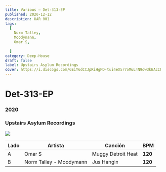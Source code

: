 ```yaml
---
title: Various – Det-313-EP
published: 2020-12-12
description: UAR 001
tags:
  [
    Norm Talley,
    Moodymann,
    Omar S,
 
  ]
category: Deep-House
draft: false
label: Upstairs Asylum Recordings
cover: https://i.discogs.com/GEiY6dCCJpKiHgPD-tui4eX5r7oMuL4N9ow3kBAcI8Q/rs:fit/g:sm/q:90/h:600/w:594/czM6Ly9kaXNjb2dz/LWRhdGFiYXNlLWlt/YWdlcy9SLTE2NzEz/MzQ1LTE2MTA0NDcy/NTQtNjA4Mi5qcGVn.jpeg
---
```


# Det-313-EP

### **2020**

### Upstairs Asylum Recordings

![](https://i.discogs.com/i1DSwhNZJI3Ad3kKUre6MlSKU6fpoYRESN1S4WsfAIw/rs:fit/g:sm/q:90/h:600/w:600/czM6Ly9kaXNjb2dz/LWRhdGFiYXNlLWlt/YWdlcy9SLTE2NzEz/MzQ1LTE2MTAxNDMz/NzEtOTI3NS5qcGVn.jpeg)

| Lado | Artista                 | Canción            | BPM     |
| ---- | ----------------------- | ------------------ | ------- |
| A    | Omar S                  | Muggy Detroit Heat | **120** |
| B    | Norm Talley - Moodymann | Jus Hangin         | **120** |
